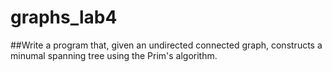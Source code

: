 # graphs_lab4

##Write a program that, given an undirected connected graph, constructs a minumal spanning tree using the Prim's algorithm.

